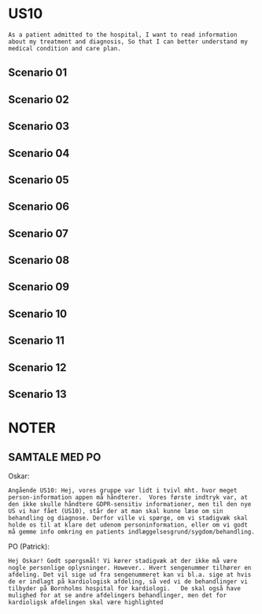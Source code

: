 # US10

`As a patient admitted to the hospital, I want to read information about my
treatment and diagnosis, So that I can better understand my medical condition
and care plan.`

## Scenario 01
## Scenario 02
## Scenario 03
## Scenario 04
## Scenario 05
## Scenario 06
## Scenario 07
## Scenario 08
## Scenario 09
## Scenario 10
## Scenario 11
## Scenario 12
## Scenario 13

# NOTER

## SAMTALE MED PO

Oskar:

`Angående US10:
Hej, vores gruppe var lidt i tvivl mht. hvor meget person-information appen må
håndterer. 
Vores første indtryk var, at den ikke skulle håndtere GDPR-sensitiv
informationer, men til den nye US vi har fået (US10), står der at man skal
kunne læse om sin behandling og diagnose. Derfor ville vi spørge, om vi
stadigvæk skal holde os til at klare det udenom personinformation, eller om vi
godt må gemme info omkring en patients indlæggelsesgrund/sygdom/behandling.`

PO (Patrick):

`Hej Oskar! Godt spørgsmål! Vi kører stadigvæk at der ikke må være nogle
personlige oplysninger. However.. Hvert sengenummer tilhører en afdeling. Det
vil sige ud fra sengenummeret kan vi bl.a. sige at hvis de er indlagt på
kardiologisk afdeling, så ved vi de behandlinger vi tilbyder på Bornholms
hospital for kardiologi.   De skal også have mulighed for at se andre
afdelingers behandlinger, men det for kardioligsk afdelingen skal være
highlighted`
